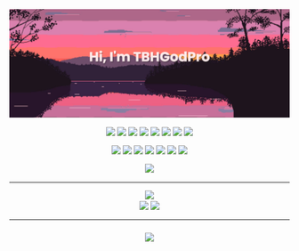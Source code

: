 <img src="./profile-banner.png" />

<p align="center">
  <img src="https://img.icons8.com/color/48/000000/javascript.png"/>
  <img src="https://img.icons8.com/color/48/000000/typescript.png"/>
  <img src="https://img.icons8.com/color/48/000000/html-5.png"/>
  <img src="https://img.icons8.com/color/48/000000/css3.png"/>
  <img src="https://img.icons8.com/?size=48&id=GPfHz0SM85FX&format=png&color=000000"/>
  <img src="https://img.icons8.com/color/48/000000/kotlin.png"/>
  <img src="https://img.icons8.com/color/48/000000/python.png"/>
  <img src="https://img.icons8.com/color/48/000000/swift.png"/>
</p>
<p align="center">
  <img src="https://img.icons8.com/color/48/000000/nodejs.png"/>
  <img width="48px" src="https://bun.sh/logo.svg"/>
  <img src="https://img.icons8.com/color/48/000000/vue-js.png"/>
  <img src="https://img.icons8.com/?size=48&id=NfbyHexzVEDk&format=png&color=000000"/>
  <img width="48px" src="https://upload.wikimedia.org/wikipedia/commons/thumb/9/91/Electron_Software_Framework_Logo.svg/1200px-Electron_Software_Framework_Logo.svg.png"/>
  <img src="https://img.icons8.com/color/48/000000/ionic.png"/>
  <img src="https://img.icons8.com/color/48/000000/git.png"/>
</p>
<p align="center">
  <a href="https://visitcount.itsvg.in">
    <img src="https://visitcount.itsvg.in/api?id=TBHGodPro&label=Profile%20Views&color=0&icon=2&pretty=false" />
  </a>
</p>

<hr />

<p align="center">
  <img src="https://github-readme-streak-stats.herokuapp.com/?user=TBHGodPro&theme=black-ice&hide_border=true&stroke=0000&background=060A0CD0">
  <br />
  <img src="https://github-readme-stats.vercel.app/api?username=TBHGodPro&show_icons=true&count_private=true&theme=react&hide_border=true&bg_color=0D1117">
  <img src="https://github-readme-stats.vercel.app/api/top-langs/?username=TBHGodPro&langs_count=8&count_private=true&layout=compact&theme=react&hide_border=true&bg_color=0D1117">
</p>

<hr />

<h3 align="center">
  <a href="#connect-with-me"><img src="https://lanyard.cnrad.dev/api/668116405765537808"></a>
</h3>

